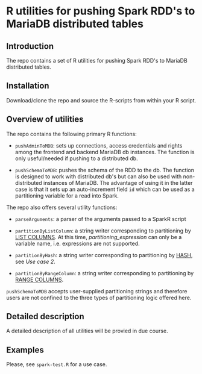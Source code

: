 # R utilities for pushing Spark RDD's to MariaDB distributed tables

## Introduction

The repo contains a set of R utilities for pushing Spark
RDD's to MariaDB distributed tables.


## Installation

Download/clone the repo and source the R-scripts from within your R script.

## Overview of utilities

The repo contains the following primary R functions:

- `pushAdminToMDB`: sets up connections, access credentials and
  rights among the frontend and backend MariaDB db instances. The
  function is only useful/needed if pushing to a distributed db.
  
- `pushSchemaToMDB`: pushes the schema of the RDD to the db. The
  function is designed to work with distributed db's but can also be
  used with non-distributed instances of MariaDB. The advantage of
  using it in the latter case is that it sets up an auto-increment
  field `id` which can be used as a partitioning variable for a read
  into Spark.
  
The repo also offers several utility functions:
 
- `parseArguments`: a parser of the arguments passed to a SparkR script

- `partitionByListColumn`: a string writer corresponding to
partitioning by
[LIST COLUMNS](https://mariadb.com/kb/en/library/range-columns-and-list-columns-partitioning-types/).
At this time, *partitioning_expression* can only be a variable name, i.e.
expressions are not supported.

- `partitionByHash`: a string writer corresponding to partitioning by
[HASH](https://mariadb.com/kb/en/library/spider-use-cases/), see *Use
case 2*.

- `partitionByRangeColumn`: a string writer corresponding to
partitioning by
[RANGE COLUMNS](https://mariadb.com/kb/en/library/range-columns-and-list-columns-partitioning-types/).


`pushSchemaToMDB` accepts user-supplied partitioning strings and
therefore users are not confined to the three types of
partitioning logic offered here.


## Detailed description

A detailed description of all utilities will be provied in due course.

## Examples

Please, see `spark-test.R` for a use case.

